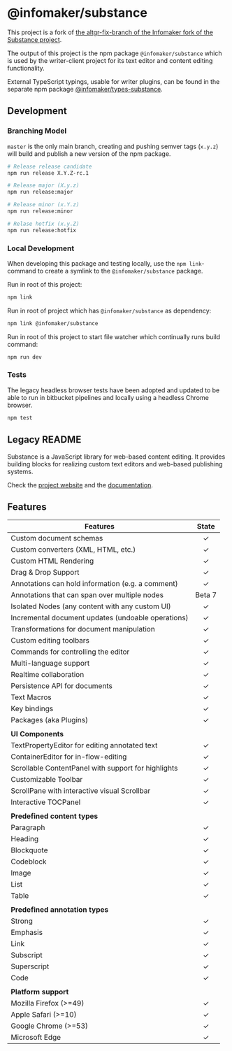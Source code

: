 # @infomaker/substance

This project is a fork of [the altgr-fix-branch of the Infomaker fork of the Substance project](https://github.com/Infomaker/substance/tree/altgr-fix).

The output of this project is the npm package `@infomaker/substance` which is used by the writer-client project for its text editor and content editing functionality.

External TypeScript typings, usable for writer plugins, can be found in the separate npm package [@infomaker/types-substance](https://www.npmjs.com/package/@infomaker/types-substance).

## Development

### Branching Model

`master` is the only main branch, creating and pushing semver tags (`x.y.z`) will build and publish a new version of the npm package.

```bash
# Release release candidate
npm run release X.Y.Z-rc.1

# Release major (X.y.z)
npm run release:major

# Release minor (x.Y.z)
npm run release:minor

# Relase hotfix (x.y.Z)
npm run release:hotfix
```

### Local Development

When developing this package and testing locally, use the `npm link`-command to create a symlink to the `@infomaker/substance` package.

Run in root of this project:

```bash
npm link
```

Run in root of project which has `@infomaker/substance` as dependency:

```bash
npm link @infomaker/substance
```

Run in root of this project to start file watcher which continually runs build command:

```bash
npm run dev
```

### Tests

The legacy headless browser tests have been adopted and updated to be able to run in bitbucket pipelines and locally using a headless Chrome browser.

```bash
npm test
```

## Legacy README

Substance is a JavaScript library for web-based content editing. It provides building blocks for realizing custom text editors and web-based publishing systems.

Check the [project website](http://substance.io) and the [documentation](http://substance.io/docs).

## Features

| Features                                            | State  |
| --------------------------------------------------- | :----: |
| Custom document schemas                             |   ✓    |
| Custom converters (XML, HTML, etc.)                 |   ✓    |
| Custom HTML Rendering                               |   ✓    |
| Drag & Drop Support                                 |   ✓    |
| Annotations can hold information (e.g. a comment)   |   ✓    |
| Annotations that can span over multiple nodes       | Beta 7 |
| Isolated Nodes (any content with any custom UI)     |   ✓    |
| Incremental document updates (undoable operations)  |   ✓    |
| Transformations for document manipulation           |   ✓    |
| Custom editing toolbars                             |   ✓    |
| Commands for controlling the editor                 |   ✓    |
| Multi-language support                              |   ✓    |
| Realtime collaboration                              |   ✓    |
| Persistence API for documents                       |   ✓    |
| Text Macros                                         |   ✓    |
| Key bindings                                        |   ✓    |
| Packages (aka Plugins)                              |   ✓    |
|                                                     |
| **UI Components**                                   |
| TextPropertyEditor for editing annotated text       |   ✓    |
| ContainerEditor for in-flow-editing                 |   ✓    |
| Scrollable ContentPanel with support for highlights |   ✓    |
| Customizable Toolbar                                |   ✓    |
| ScrollPane with interactive visual Scrollbar        |   ✓    |
| Interactive TOCPanel                                |   ✓    |
|                                                     |
| **Predefined content types**                        |
| Paragraph                                           |   ✓    |
| Heading                                             |   ✓    |
| Blockquote                                          |   ✓    |
| Codeblock                                           |   ✓    |
| Image                                               |   ✓    |
| List                                                |   ✓    |
| Table                                               |   ✓    |
|                                                     |
| **Predefined annotation types**                     |
| Strong                                              |   ✓    |
| Emphasis                                            |   ✓    |
| Link                                                |   ✓    |
| Subscript                                           |   ✓    |
| Superscript                                         |   ✓    |
| Code                                                |   ✓    |
|                                                     |
| **Platform support**                                |
| Mozilla Firefox (>=49)                              |   ✓    |
| Apple Safari (>=10)                                 |   ✓    |
| Google Chrome (>=53)                                |   ✓    |
| Microsoft Edge                                      |   ✓    |

